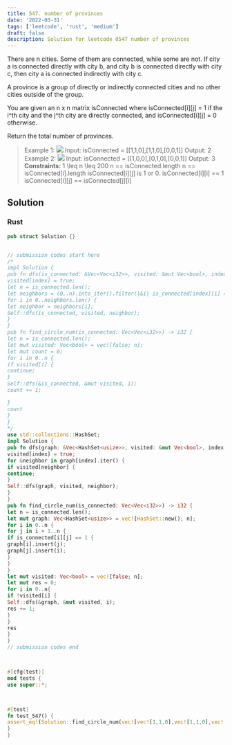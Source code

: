 ```yaml
---
title: 547. number of provinces
date: '2022-03-31'
tags: ['leetcode', 'rust', 'medium']
draft: false
description: Solution for leetcode 0547 number of provinces
---
```




There are n cities. Some of them are connected, while some are not. If city a is connected directly with city b, and city b is connected directly with city c, then city a is connected indirectly with city c.

A province is a group of directly or indirectly connected cities and no other cities outside of the group.

You are given an n x n matrix isConnected where isConnected[i][j] <TeX>=</TeX> 1 if the i^th city and the j^th city are directly connected, and isConnected[i][j] <TeX>=</TeX> 0 otherwise.

Return the total number of provinces.



>   Example 1:
>   ![](https://assets.leetcode.com/uploads/2020/12/24/graph1.jpg)
>   Input: isConnected <TeX>=</TeX> [[1,1,0],[1,1,0],[0,0,1]]
>   Output: 2
>   Example 2:
>   ![](https://assets.leetcode.com/uploads/2020/12/24/graph2.jpg)
>   Input: isConnected <TeX>=</TeX> [[1,0,0],[0,1,0],[0,0,1]]
>   Output: 3
**Constraints:**
>   	1 <TeX>\leq</TeX> n <TeX>\leq</TeX> 200
>   	n <TeX>=</TeX><TeX>=</TeX> isConnected.length
>   	n <TeX>=</TeX><TeX>=</TeX> isConnected[i].length
>   	isConnected[i][j] is 1 or 0.
>   	isConnected[i][i] <TeX>=</TeX><TeX>=</TeX> 1
>   	isConnected[i][j] <TeX>=</TeX><TeX>=</TeX> isConnected[j][i]


## Solution


### Rust
```rust
pub struct Solution {}


// submission codes start here
/*
impl Solution {
pub fn dfs(is_connected: &Vec<Vec<i32>>, visited: &mut Vec<bool>, index: usize) {
visited[index] = true;
let n = is_connected.len();
let neighbors = (0..n).into_iter().filter(|&i| is_connected[index][i] == 1 && !visited[i]).collect::<Vec<_>>();
for i in 0..neighbors.len() {
let neighbor = neighbors[i];
Self::dfs(is_connected, visited, neighbor);
}
}
pub fn find_circle_num(is_connected: Vec<Vec<i32>>) -> i32 {
let n = is_connected.len();
let mut visited: Vec<bool> = vec![false; n];
let mut count = 0;
for i in 0..n {
if visited[i] {
continue;
}
Self::dfs(&is_connected, &mut visited, i);
count += 1;

}
count
}
}
*/
use std::collections::HashSet;
impl Solution {
pub fn dfs(graph: &Vec<HashSet<usize>>, visited: &mut Vec<bool>, index: usize) {
visited[index] = true;
for &neighbor in graph[index].iter() {
if visited[neighbor] {
continue;
}
Self::dfs(graph, visited, neighbor);
}
}
pub fn find_circle_num(is_connected: Vec<Vec<i32>>) -> i32 {
let n = is_connected.len();
let mut graph: Vec<HashSet<usize>> = vec![HashSet::new(); n];
for i in 0..n {
for j in i + 1..n {
if is_connected[i][j] == 1 {
graph[i].insert(j);
graph[j].insert(i);
}
}
}
let mut visited: Vec<bool> = vec![false; n];
let mut res = 0;
for i in 0..n{
if !visited[i] {
Self::dfs(&graph, &mut visited, i);
res += 1;
}
}
res
}
}
// submission codes end



#[cfg(test)]
mod tests {
use super::*;



#[test]
fn test_547() {
assert_eq!(Solution::find_circle_num(vec![vec![1,1,0],vec![1,1,0],vec![0,0,1]]), 2);
}
}

```
